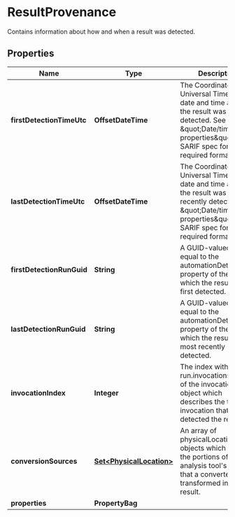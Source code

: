 

# ResultProvenance

Contains information about how and when a result was detected.

## Properties

| Name | Type | Description | Notes |
|------------ | ------------- | ------------- | -------------|
|**firstDetectionTimeUtc** | **OffsetDateTime** | The Coordinated Universal Time (UTC) date and time at which the result was first detected. See \&quot;Date/time properties\&quot; in the SARIF spec for the required format. |  [optional] |
|**lastDetectionTimeUtc** | **OffsetDateTime** | The Coordinated Universal Time (UTC) date and time at which the result was most recently detected. See \&quot;Date/time properties\&quot; in the SARIF spec for the required format. |  [optional] |
|**firstDetectionRunGuid** | **String** | A GUID-valued string equal to the automationDetails.guid property of the run in which the result was first detected. |  [optional] |
|**lastDetectionRunGuid** | **String** | A GUID-valued string equal to the automationDetails.guid property of the run in which the result was most recently detected. |  [optional] |
|**invocationIndex** | **Integer** | The index within the run.invocations array of the invocation object which describes the tool invocation that detected the result. |  [optional] |
|**conversionSources** | [**Set&lt;PhysicalLocation&gt;**](PhysicalLocation.md) | An array of physicalLocation objects which specify the portions of an analysis tool&#39;s output that a converter transformed into the result. |  [optional] |
|**properties** | **PropertyBag** |  |  [optional] |



